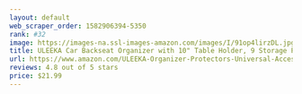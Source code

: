 ```yaml
---
layout: default 
﻿web_scraper_order: 1582906394-5350
rank: #32
image: https://images-na.ssl-images-amazon.com/images/I/91op4lirzDL.jpg
title: ULEEKA Car Backseat Organizer with 10" Table Holder, 9 Storage Pockets Seat Back Protectors…
url: https://www.amazon.com/ULEEKA-Organizer-Protectors-Universal-Accessories/dp/B07NY9H3GP/ref=zg_mw_automotive_32?_encoding=UTF8&psc=1&refRID=XNZNW5DZK47AV25RF7A7
reviews: 4.8 out of 5 stars
price: $21.99 
---
```

